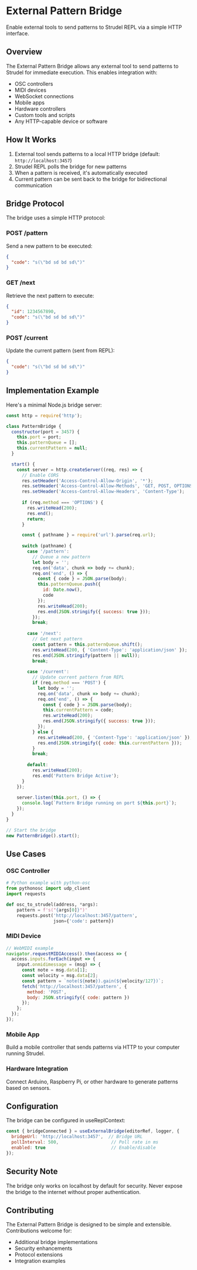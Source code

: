 # External Pattern Bridge

Enable external tools to send patterns to Strudel REPL via a simple HTTP interface.

## Overview

The External Pattern Bridge allows any external tool to send patterns to Strudel for immediate execution. This enables integration with:

- OSC controllers
- MIDI devices
- WebSocket connections
- Mobile apps
- Hardware controllers
- Custom tools and scripts
- Any HTTP-capable device or software

## How It Works

1. External tool sends patterns to a local HTTP bridge (default: `http://localhost:3457`)
2. Strudel REPL polls the bridge for new patterns
3. When a pattern is received, it's automatically executed
4. Current pattern can be sent back to the bridge for bidirectional communication

## Bridge Protocol

The bridge uses a simple HTTP protocol:

### POST /pattern
Send a new pattern to be executed:
```json
{
  "code": "s(\"bd sd bd sd\")"
}
```

### GET /next
Retrieve the next pattern to execute:
```json
{
  "id": 1234567890,
  "code": "s(\"bd sd bd sd\")"
}
```

### POST /current
Update the current pattern (sent from REPL):
```json
{
  "code": "s(\"bd sd bd sd\")"
}
```

## Implementation Example

Here's a minimal Node.js bridge server:

```javascript
const http = require('http');

class PatternBridge {
  constructor(port = 3457) {
    this.port = port;
    this.patternQueue = [];
    this.currentPattern = null;
  }

  start() {
    const server = http.createServer((req, res) => {
      // Enable CORS
      res.setHeader('Access-Control-Allow-Origin', '*');
      res.setHeader('Access-Control-Allow-Methods', 'GET, POST, OPTIONS');
      res.setHeader('Access-Control-Allow-Headers', 'Content-Type');
      
      if (req.method === 'OPTIONS') {
        res.writeHead(200);
        res.end();
        return;
      }

      const { pathname } = require('url').parse(req.url);
      
      switch (pathname) {
        case '/pattern':
          // Queue a new pattern
          let body = '';
          req.on('data', chunk => body += chunk);
          req.on('end', () => {
            const { code } = JSON.parse(body);
            this.patternQueue.push({
              id: Date.now(),
              code
            });
            res.writeHead(200);
            res.end(JSON.stringify({ success: true }));
          });
          break;
          
        case '/next':
          // Get next pattern
          const pattern = this.patternQueue.shift();
          res.writeHead(200, { 'Content-Type': 'application/json' });
          res.end(JSON.stringify(pattern || null));
          break;
          
        case '/current':
          // Update current pattern from REPL
          if (req.method === 'POST') {
            let body = '';
            req.on('data', chunk => body += chunk);
            req.on('end', () => {
              const { code } = JSON.parse(body);
              this.currentPattern = code;
              res.writeHead(200);
              res.end(JSON.stringify({ success: true }));
            });
          } else {
            res.writeHead(200, { 'Content-Type': 'application/json' });
            res.end(JSON.stringify({ code: this.currentPattern }));
          }
          break;
          
        default:
          res.writeHead(200);
          res.end('Pattern Bridge Active');
      }
    });
    
    server.listen(this.port, () => {
      console.log(`Pattern Bridge running on port ${this.port}`);
    });
  }
}

// Start the bridge
new PatternBridge().start();
```

## Use Cases

### OSC Controller
```python
# Python example with python-osc
from pythonosc import udp_client
import requests

def osc_to_strudel(address, *args):
    pattern = f's("{args[0]}")' 
    requests.post('http://localhost:3457/pattern', 
                  json={'code': pattern})
```

### MIDI Device
```javascript
// WebMIDI example
navigator.requestMIDIAccess().then(access => {
  access.inputs.forEach(input => {
    input.onmidimessage = (msg) => {
      const note = msg.data[1];
      const velocity = msg.data[2];
      const pattern = `note(${note}).gain(${velocity/127})`;
      fetch('http://localhost:3457/pattern', {
        method: 'POST',
        body: JSON.stringify({ code: pattern })
      });
    };
  });
});
```

### Mobile App
Build a mobile controller that sends patterns via HTTP to your computer running Strudel.

### Hardware Integration
Connect Arduino, Raspberry Pi, or other hardware to generate patterns based on sensors.

## Configuration

The bridge can be configured in useReplContext:

```javascript
const { bridgeConnected } = useExternalBridge(editorRef, logger, {
  bridgeUrl: 'http://localhost:3457',  // Bridge URL
  pollInterval: 500,                    // Poll rate in ms
  enabled: true                         // Enable/disable
});
```

## Security Note

The bridge only works on localhost by default for security. Never expose the bridge to the internet without proper authentication.

## Contributing

The External Pattern Bridge is designed to be simple and extensible. Contributions welcome for:
- Additional bridge implementations
- Security enhancements
- Protocol extensions
- Integration examples